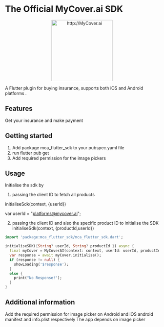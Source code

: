 # The Official MyCover.ai SDK
<div align="center">
      <img title="http://MyCover.ai" height="200" src="https://www.mycover.ai/images/logos/mycover.svg" width="200px"/>
    </div>


A Flutter plugin for buying insurance, supports both iOS and Android platforms .

## Features

Get your insurance and make payment

## Getting started

1. Add package mca_flutter_sdk to your pubspec.yaml file
2. run flutter pub get
3. Add required permission for the image pickers

## Usage

Initialise the sdk by

1. passing the client ID to fetch all products

initialiseSdk(context, {userId})

var userId = "platforms@mycover.ai";

2. passing the client ID and also the specific product ID to initialise the SDK
   initialiseSdk(context, {productId,userId})

```dart
import 'package:mca_flutter_sdk/mca_flutter_sdk.dart';

initialiseSDK({String? userId, String? productId }) async {
  final myCover = MyCoverAI(context: context, userId: userId, productId: productId);
  var response = await myCover.initialise();
  if (response != null) {
    showLoading('$response');
  }
  else {
    print("No Response!");
  }
} 
```

## Additional information

 Add the required permission for image picker on Android and iOS android manifest and info.plist respectively
 The app depends on image picker

